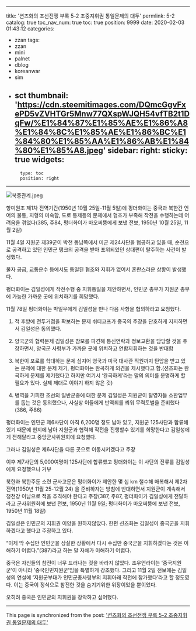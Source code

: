 
---
title: '션즈화의 조선전쟁 부록 5-2 조중지휘권 통일문제의 대두'
permlink: 5-2
catalog: true
toc_nav_num: true
toc: true
position: 9999
date: 2020-02-03 01:43:12
categories:
- zzan
tags:
- zzan
- mini
- palnet
- dblog
- koreanwar
- sim
- sct
thumbnail: 'https://cdn.steemitimages.com/DQmcGgvFxePD5vZVHTGr5Mnw77QXspWJQH54vfTB2t1DqFw/%E1%84%87%E1%85%AE%E1%86%A8%E1%84%8C%E1%85%AE%E1%86%BC%E1%84%80%E1%85%AA%E1%86%AB%E1%84%80%E1%85%A8.jpeg'
sidebar:
    right:
        sticky: true
widgets:
    -
        type: toc
        position: right
---


![북중관계.jpeg](https://cdn.steemitimages.com/DQmcGgvFxePD5vZVHTGr5Mnw77QXspWJQH54vfTB2t1DqFw/%E1%84%87%E1%85%AE%E1%86%A8%E1%84%8C%E1%85%AE%E1%86%BC%E1%84%80%E1%85%AA%E1%86%AB%E1%84%80%E1%85%A8.jpeg)

항미원조 제1차 전역기간(1950년 10월 25일-11월 5일)에 펑더화이는 중국과 북한간 언어의 불통, 지형의 미숙함, 도로 통제등의 문제에서 협조가 부족해 작전을 수행하는데 어려움을 겪었다(385, 주84, 펑더화이가 마오쩌뚱에게 보낸 전보, 1950년 10월 25일, 11월 2일)

11월 4일 지원군 제39군이 박천 동남쪽에서 미군 제24사단을 협공하고 있을 때, 순천으로 공격하고 있던 인민군 탱크의 공격을 받아 포위되었던 상대편이 탈주하는 사건이 발생했다. 

물자 공급, 교통운수 등에서도 통일된 협조와 지휘가 없어서 혼란스러운 상황이 발생했다. 

펑더화이는 김일성에게 작전수행 중 지휘통일을 제안하면서, 인민군 총부가 지원군 총부에 가능한 가까운 곳에 위치하기를 희망했다. 

11월 78일 펑더화이는 박일우에게 김일성을 만나 다음 사항을 협의하라고 요청했다. 

1) 적 후방에 전투거점을 확보하는 문제
쉬티코프가 중국의 주장을 단호하게 지지하면서 김일성은 동의했다. 

2) 양국군의 협력문제 
김일성은 참모를 파견해 통신연락과 정보교환을 담당할 것을 주장하면서, 양국군 사령부가 가까운 곳에 위치하고 연합지휘하는 것을 반대함

3) 북한이 포로를 학대하는 문제
심지어 영국과 미국 대사관 직원까지 탄압을 받고 있는 문제에 대한 문제 제기, 펑더화이는 완곡하게 의견을 제시했다고 함.(션즈화는 완곡하게 문제를 제기했다고 하지만 여기서 ‘완곡하게’라는 말의 의미를 분명하게 할 필요가 있다. 실제 제대로 이야기 하지 않은 것)

4) 병역을 기피한 조선의 일반군중에 대한 문제
김일성은 지원군이 탈영자들 소환업무를 돕는 것은 동의했으나, 사실상 이들에게 반역죄를 씌워 무력토벌을 준비했다(386, 주86)

펑더화이는 인민군 제6사단이 아직 6,200명 정도 남아 있고, 지원군 125사단과 합류해 있기 때문에 현지에 남아 지원군과 협력해 작전을 진행할수 있기를 희망한다고 김일성에게 전해달라고 중앙군사위원회에 요청했다. 

그러나 김일성은 제6사단을 다른 곳으로 이동시키겠다고 주장

이후 제7사단의 5,000여명이 125사단에 합류했고 펑더화이는 이 사단의 잔류를 김일성에게 요청했으나 거부

북한과 북한주둔 소련 군사고문은 펑더화이가 제안한 몇 십 km 철수해 매복해서 제2차 전역(1950년 11월 25-12월 24) 을 준비하자는 방침에 반대하면서 지원군이 계속해서 청천강 이남으로 적을 추격해야 한다고 주장(387, 주87, 펑더화이가 김일성에게 전달하라고 군사위원회에 보낸 전보, 1950년 11월 9일; 펑더화이가 마오쩌뚱에 보낸 전보, 1950년 11월 18일) 

김일성은 인민군의 지휘권 이양을 원하지않았다. 한편 션즈화는 김일성이 중국군을 지휘하겠다고 했다고 주장하고 있다. 

“이제 막 수십만 인민군을 상실한 상황에서 다시 수십만 중국군을 지휘하겠다는 것은 이해하기 어렵다.”(387)라고 하는 말 자체가 이해하기 어렵다. 

중국은 자신들의 참전이 너무 드러나는 것을 바라지 않았다. 조우언라이는 ‘중국지원군’이 아니라 ‘중국인민지원군’임을 특별하게 강조했다. 그리고 11월 2일 전보에는 김일성의 연설에 ‘지원군부대가 인민군총사령부의 지휘아래 작전에 참가했다’라고 할 정도였다. 이는 중국이 정식으로 참전한 것을 숨기기위한 위장이었을 뿐이었다. 

오히려 중국은 인민군의 지휘권을 장악하고 싶어했다.

- - -

This page is synchronized from the post: ['션즈화의 조선전쟁 부록 5-2 조중지휘권 통일문제의 대두'](https://steemit.com/@wisdomandjustice/5-2)
